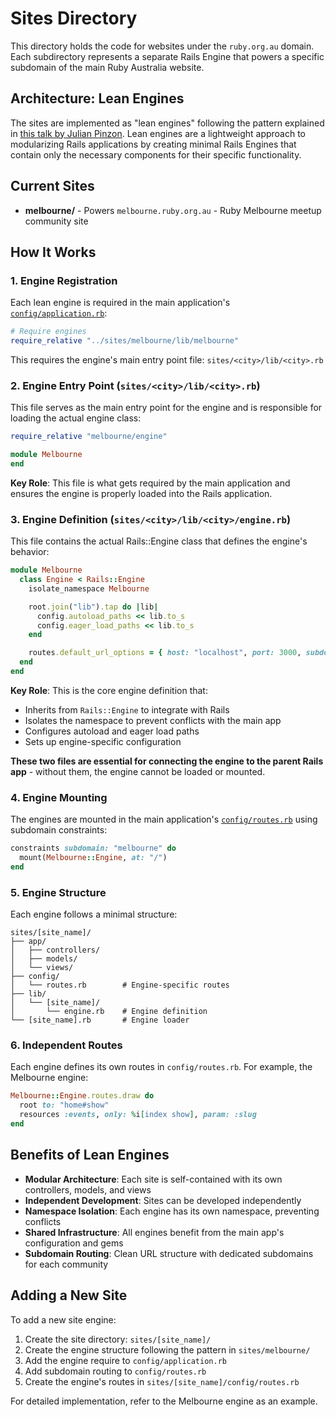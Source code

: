 # Sites Directory

This directory holds the code for websites under the `ruby.org.au` domain. Each subdirectory represents a separate Rails Engine that powers a specific subdomain of the main Ruby Australia website.

## Architecture: Lean Engines

The sites are implemented as "lean engines" following the pattern explained in [this talk by Julian Pinzon](https://www.youtube.com/watch?v=StDoHXO8H6E). Lean engines are a lightweight approach to modularizing Rails applications by creating minimal Rails Engines that contain only the necessary components for their specific functionality.

## Current Sites

- **melbourne/** - Powers `melbourne.ruby.org.au` - Ruby Melbourne meetup community site

## How It Works

### 1. Engine Registration

Each lean engine is required in the main application's [`config/application.rb`](../config/application.rb):

```ruby
# Require engines
require_relative "../sites/melbourne/lib/melbourne"
```

This requires the engine's main entry point file: `sites/<city>/lib/<city>.rb`

### 2. Engine Entry Point (`sites/<city>/lib/<city>.rb`)

This file serves as the main entry point for the engine and is responsible for loading the actual engine class:

```ruby
require_relative "melbourne/engine"

module Melbourne
end
```

**Key Role**: This file is what gets required by the main application and ensures the engine is properly loaded into the Rails application.

### 3. Engine Definition (`sites/<city>/lib/<city>/engine.rb`)

This file contains the actual Rails::Engine class that defines the engine's behavior:

```ruby
module Melbourne
  class Engine < Rails::Engine
    isolate_namespace Melbourne

    root.join("lib").tap do |lib|
      config.autoload_paths << lib.to_s
      config.eager_load_paths << lib.to_s
    end

    routes.default_url_options = { host: "localhost", port: 3000, subdomain: "melbourne" }
  end
end
```

**Key Role**: This is the core engine definition that:
- Inherits from `Rails::Engine` to integrate with Rails
- Isolates the namespace to prevent conflicts with the main app
- Configures autoload and eager load paths
- Sets up engine-specific configuration

**These two files are essential for connecting the engine to the parent Rails app** - without them, the engine cannot be loaded or mounted.

### 4. Engine Mounting

The engines are mounted in the main application's [`config/routes.rb`](../config/routes.rb) using subdomain constraints:

```ruby
constraints subdomain: "melbourne" do
  mount(Melbourne::Engine, at: "/")
end
```

### 5. Engine Structure

Each engine follows a minimal structure:

```
sites/[site_name]/
├── app/
│   ├── controllers/
│   ├── models/
│   └── views/
├── config/
│   └── routes.rb        # Engine-specific routes
├── lib/
│   └── [site_name]/
│       └── engine.rb    # Engine definition
└── [site_name].rb       # Engine loader
```

### 6. Independent Routes

Each engine defines its own routes in `config/routes.rb`. For example, the Melbourne engine:

```ruby
Melbourne::Engine.routes.draw do
  root to: "home#show"
  resources :events, only: %i[index show], param: :slug
end
```

## Benefits of Lean Engines

- **Modular Architecture**: Each site is self-contained with its own controllers, models, and views
- **Independent Development**: Sites can be developed independently
- **Namespace Isolation**: Each engine has its own namespace, preventing conflicts
- **Shared Infrastructure**: All engines benefit from the main app's configuration and gems
- **Subdomain Routing**: Clean URL structure with dedicated subdomains for each community

## Adding a New Site

To add a new site engine:

1. Create the site directory: `sites/[site_name]/`
2. Create the engine structure following the pattern in `sites/melbourne/`
3. Add the engine require to `config/application.rb`
4. Add subdomain routing to `config/routes.rb`
5. Create the engine's routes in `sites/[site_name]/config/routes.rb`

For detailed implementation, refer to the Melbourne engine as an example.
